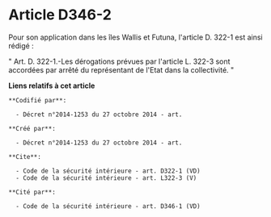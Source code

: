# Article D346-2

Pour son application dans les îles Wallis et Futuna, l'article D. 322-1 est ainsi rédigé : 

" Art. D. 322-1.-Les dérogations prévues par l'article L. 322-3 sont accordées par arrêté du représentant de l'Etat dans la
collectivité. "

**Liens relatifs à cet article**

	**Codifié par**:

	  - Décret n°2014-1253 du 27 octobre 2014 - art.

	**Créé par**:

	  - Décret n°2014-1253 du 27 octobre 2014 - art.

	**Cite**:

	  - Code de la sécurité intérieure - art. D322-1 (VD)
	  - Code de la sécurité intérieure - art. L322-3 (V)

	**Cité par**:

	  - Code de la sécurité intérieure - art. D346-1 (VD)
